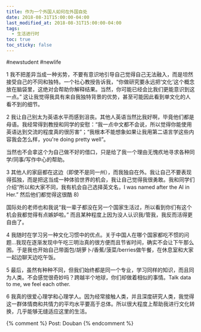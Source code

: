 ```yaml
---
title: 作为一个外国人如何在外国自处
date: 2018-08-31T15:00:00-04:00
last_modified_at: 2018-08-31T15:00:00-04:00
tags:
  - 生活进行时
toc: true
toc_sticky: false
---
```


#newstudent #newlife

<!--more-->

1 我不把差异当成一种劣势，不要有意识地引导自己觉得自己无法融入，而是坦然接受自己的不同和独特。一个社心教授告诉我，“你做研究要永远把‘文化’这个概念放在脑袋里，这绝对会帮助你解释结果。当然，你可能已经会比我们更能意识到这一点。” 这让我觉得我具有来自我独特背景的优势，甚至可能因此看到单文化的人看不到的细节。

2 我让自己别太为英语水平而感到沮丧。其他人英语当然比我好啊，毕竟他们都是母语。我经常得到教授和同学的安慰：“我一点中文都不会说，所以觉得你能使用英语达到交流的程度真的很厉害”；“我根本不能想象如果让我用第二语言学这些内容我会怎么样，you're doing pretty well”。

当然也不会拿这个为自己做不好的借口，只是给了我一个理由无愧疚地寻求各种同学/同事/写作中心的帮助。

3 其他人的家庭都在这边（即使不是同一州），而我独自在外。我让自己不要表现得孤独，而是把这当成一种体验世界的机会，我让自己觉得我很勇敢。我和同学们介绍“所以和大家不同，我有机会自己选择英文名，I was named after the AI in Her.” 然后他们都觉得这很酷 8)

国际处的老师也和我说“我一辈子都没在另一个国家生活过，所以看到你们有这个机会我都觉得有点嫉妒啦。” 而且某种程度上因为没人认识我/管我，我反而活得更自由了。

4 我随时在学习另一种文化习惯中的优点。关于中国人在哪个国家都吃不惯的问题…我现在逐渐发现中午吃三明治真的很方便而且节省时间，确实不会让下午那么困。于是我也开始自己带面包/胡萝卜/香蕉/菠菜/berries做午餐，在休息室和大家一起边聊天边吃午饭。

5 最后，虽然有种种不同，但我们始终都是同一个专业，学习同样的知识，而且同为人类。不会感觉很奇妙吗？跨越半个地球，你们却做着相似的事情。Talk data to me, we feel each other.

6 我真的很爱心理学和心理学人。因为经常接触人类，并且深度研究人类，我觉得这一群体情商和共情力的平均水平要高于总体。所以很大程度上帮助我进行文化转换，几乎能够无缝适应这里的生活。

{% comment %}
Post: Douban
{% endcomment %}
